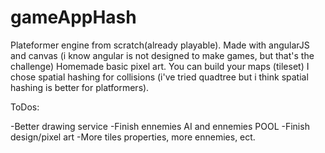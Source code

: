 # gameAppHash

Plateformer engine from scratch(already playable).
Made with angularJS and canvas (i know angular is not designed to make games, but that's the challenge)
Homemade basic pixel art.
You can build your maps (tileset)
I chose spatial hashing for collisions (i've tried quadtree but i think spatial hashing is better for platformers).

ToDos: 

-Better drawing service 
-Finish ennemies AI and ennemies POOL
-Finish design/pixel art
-More tiles properties, more ennemies, ect.
